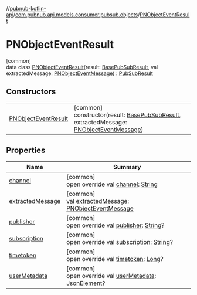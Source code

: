 //[pubnub-kotlin-api](../../../index.md)/[com.pubnub.api.models.consumer.pubsub.objects](../index.md)/[PNObjectEventResult](index.md)

# PNObjectEventResult

[common]\
data class [PNObjectEventResult](index.md)(result: [BasePubSubResult](../../../../../pubnub-kotlin/pubnub-kotlin-core-api/pubnub-kotlin-core-api/com.pubnub.api.models.consumer.pubsub/-base-pub-sub-result/index.md), val extractedMessage: [PNObjectEventMessage](../-p-n-object-event-message/index.md)) : [PubSubResult](../../../../../pubnub-kotlin/pubnub-kotlin-core-api/pubnub-kotlin-core-api/com.pubnub.api.models.consumer.pubsub/-pub-sub-result/index.md)

## Constructors

| | |
|---|---|
| [PNObjectEventResult](-p-n-object-event-result.md) | [common]<br>constructor(result: [BasePubSubResult](../../../../../pubnub-kotlin/pubnub-kotlin-core-api/pubnub-kotlin-core-api/com.pubnub.api.models.consumer.pubsub/-base-pub-sub-result/index.md), extractedMessage: [PNObjectEventMessage](../-p-n-object-event-message/index.md)) |

## Properties

| Name | Summary |
|---|---|
| [channel](index.md#-2130144984%2FProperties%2F1885423883) | [common]<br>open override val [channel](index.md#-2130144984%2FProperties%2F1885423883): [String](https://kotlinlang.org/api/latest/jvm/stdlib/kotlin/-string/index.html) |
| [extractedMessage](extracted-message.md) | [common]<br>val [extractedMessage](extracted-message.md): [PNObjectEventMessage](../-p-n-object-event-message/index.md) |
| [publisher](index.md#1089518287%2FProperties%2F1885423883) | [common]<br>open override val [publisher](index.md#1089518287%2FProperties%2F1885423883): [String](https://kotlinlang.org/api/latest/jvm/stdlib/kotlin/-string/index.html)? |
| [subscription](index.md#-798327566%2FProperties%2F1885423883) | [common]<br>open override val [subscription](index.md#-798327566%2FProperties%2F1885423883): [String](https://kotlinlang.org/api/latest/jvm/stdlib/kotlin/-string/index.html)? |
| [timetoken](index.md#-1002317953%2FProperties%2F1885423883) | [common]<br>open override val [timetoken](index.md#-1002317953%2FProperties%2F1885423883): [Long](https://kotlinlang.org/api/latest/jvm/stdlib/kotlin/-long/index.html)? |
| [userMetadata](index.md#311487637%2FProperties%2F1885423883) | [common]<br>open override val [userMetadata](index.md#311487637%2FProperties%2F1885423883): [JsonElement](../../../../../pubnub-kotlin/pubnub-kotlin-core-api/pubnub-kotlin-core-api/com.pubnub.api/-json-element/index.md)? |
